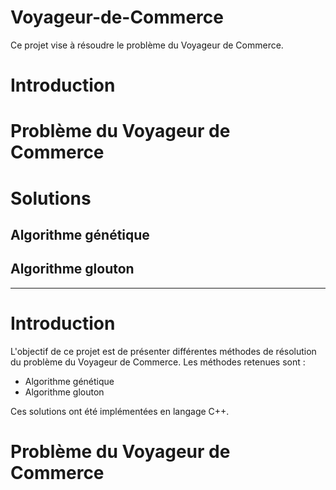 # Voyageur-de-Commerce

Ce projet vise à résoudre le problème du Voyageur de Commerce.


# Introduction
# Problème du Voyageur de Commerce
# Solutions
## Algorithme génétique
## Algorithme glouton

*********

# Introduction
L'objectif de ce projet est de présenter différentes méthodes de résolution du problème du Voyageur de Commerce.
Les méthodes retenues sont :
- Algorithme génétique
- Algorithme glouton

Ces solutions ont été implémentées en langage C++.

# Problème du Voyageur de Commerce
